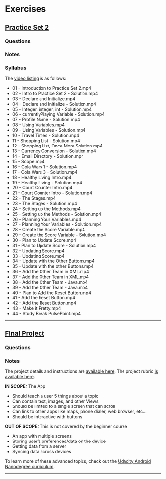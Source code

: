# Exercises




## [Practice Set 2](https://www.udacity.com/course/viewer#!/c-ud837/l-4036438656)

### Questions

### Notes

### Syllabus

The [video listing](https://www.udacity.com/course/progress#!/c-ud837) is as follows:

* 01 - Introduction to Practice Set 2.mp4
* 02 - Intro to Practice Set 2 - Solution.mp4
* 03 - Declare and Initialize.mp4
* 04 - Declare and Initialize - Solution.mp4
* 05 - Integer, integer, int - Solution.mp4
* 06 - currentlyPlaying Variable - Solution.mp4
* 07 - Profile Name - Solution.mp4
* 08 - Using Variables.mp4
* 09 - Using Variables - Solution.mp4
* 10 - Travel Times - Solution.mp4
* 11 - Shopping List - Solution.mp4
* 12 - Shopping List, Once More Solution.mp4
* 13 - Currency Conversion - Solution.mp4
* 14 - Email Directory - Solution.mp4
* 15 - Scope.mp4
* 16 - Cola Wars 1 - Solution.mp4
* 17 - Cola Wars 3 - Solution.mp4
* 18 - Healthy Living Intro.mp4
* 19 - Healthy Living - Solution.mp4
* 20 - Court Counter Intro.mp4
* 21 - Court Counter Intro - Solution.mp4
* 22 - The Stages.mp4
* 23 - The Stages - Solution.mp4
* 24 - Setting up the Methods.mp4
* 25 - Setting up the Methods - Solution.mp4
* 26 - Planning Your Variables.mp4
* 27 - Planning Your Variables - Solution.mp4
* 28 - Create the Score Variable.mp4
* 29 - Create the Score Variable - Solution.mp4
* 30 - Plan to Update Score.mp4
* 31 - Plan to Update Score - Solution.mp4
* 32 - Updating Score.mp4
* 33 - Updating Score.mp4
* 34 - Update with the Other Buttons.mp4
* 35 - Update with the other Buttons.mp4
* 36 - Add the Other Team in XML.mp4
* 37 - Add the Other Team in XML.mp4
* 38 - Add the Other Team - Java.mp4
* 39 - Add the Other Team - Java.mp4
* 40 - Plan to Add the Reset Button.mp4
* 41 - Add the Reset Button.mp4
* 42 - Add the Reset Button.mp4
* 43 - Make it Pretty.mp4
* 44 - Study Break PulsePoint.mp4

---


## [Final Project](https://www.udacity.com/course/viewer#!/c-ud837/l-4040108662)

### Questions

### Notes

The project details and instructions are [available here](https://www.udacity.com/course/viewer#!/c-ud837/l-4040108662). The project rubric [is available here](https://docs.google.com/document/d/1zJdkW0pFZO201KlR7JTnNBCeG3afjHRMtffCOgzqLZg/pub).

**IN SCOPE:** The App
* Should teach a user 5 things about a topic
* Can contain text, images, and other Views
* Should be limited to a single screen that can scroll
* Can link to other apps like maps, phone dialer, web browser, etc...
* Should be interactive with buttons

**OUT OF SCOPE:** This is not covered by the beginner course
* An app with multiple screens
* Storing user’s preferences/data on the device
* Getting data from a server
* Syncing data across devices

To learn more of these advanced topics, check out the [Udacity Android Nanodegree curriculum](https://www.udacity.com/course/android-developer-nanodegree--nd801).





---


